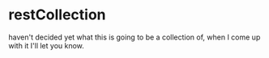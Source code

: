 # restCollection
haven't decided yet what this is going to be a collection of, when I come up with it I'll let you know.
